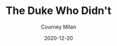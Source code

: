 ---
title: "The Duke Who Didn't"
book: the-duke-who-didnt
author: Courney Milan
kindle: false
date: 2020-12-20
tags: posts
review: A low-angst, feel-good historical romance with witty banter, amazing representation and tantalizing descriptions of Chinese food.
---